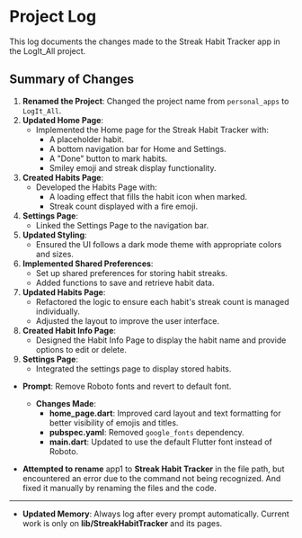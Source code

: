 # Project Log

This log documents the changes made to the Streak Habit Tracker app in the LogIt_All project.

## Summary of Changes

1. **Renamed the Project**: Changed the project name from `personal_apps` to `LogIt_All`.
2. **Updated Home Page**:
   - Implemented the Home page for the Streak Habit Tracker with:
     - A placeholder habit.
     - A bottom navigation bar for Home and Settings.
     - A "Done" button to mark habits.
     - Smiley emoji and streak display functionality.
3. **Created Habits Page**:
   - Developed the Habits Page with:
     - A loading effect that fills the habit icon when marked.
     - Streak count displayed with a fire emoji.
4. **Settings Page**:
   - Linked the Settings Page to the navigation bar.
5. **Updated Styling**:
   - Ensured the UI follows a dark mode theme with appropriate colors and sizes.
6. **Implemented Shared Preferences**:
   - Set up shared preferences for storing habit streaks.
   - Added functions to save and retrieve habit data.
7. **Updated Habits Page**:
   - Refactored the logic to ensure each habit's streak count is managed individually.
   - Adjusted the layout to improve the user interface.
8. **Created Habit Info Page**:
   - Designed the Habit Info Page to display the habit name and provide options to edit or delete.
9. **Settings Page**:
   - Integrated the settings page to display stored habits.

- **Prompt**: Remove Roboto fonts and revert to default font.
  - **Changes Made**:
    - **home_page.dart**: Improved card layout and text formatting for better visibility of emojis and titles.
    - **pubspec.yaml**: Removed `google_fonts` dependency.
    - **main.dart**: Updated to use the default Flutter font instead of Roboto.

- **Attempted to rename** app1 to **Streak Habit Tracker** in the file path, but encountered an error due to the command not being recognized.
And fixed it manually by renaming the files and the code.
----
- **Updated Memory**: Always log after every prompt automatically. Current work is only on **lib/StreakHabitTracker** and its pages.